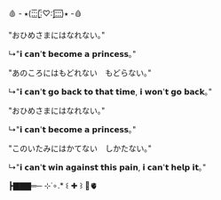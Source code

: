 <p>🩸 - ⭑(:̲̅:̲̅:[̲̅:♡:]̲̅:̲̅:̲̅:̲̅)⭑ -🩸</p>
</p>"おひめさまにはなれない｡"</p>
</p>↳"𝗶 𝗰𝗮𝗻'𝘁 𝗯𝗲𝗰𝗼𝗺𝗲 𝗮 𝗽𝗿𝗶𝗻𝗰𝗲𝘀𝘀｡"</p>
</p>"あのころにはもどれない　もどらない｡"</p>
</p>↳"𝗶 𝗰𝗮𝗻'𝘁 𝗴𝗼 𝗯𝗮𝗰𝗸 𝘁𝗼 𝘁𝗵𝗮𝘁 𝘁𝗶𝗺𝗲, 𝗶 𝘄𝗼𝗻'𝘁 𝗴𝗼 𝗯𝗮𝗰𝗸｡"</p>
</p>"おひめさまにはなれない｡"</p>
</p>↳"𝗶 𝗰𝗮𝗻'𝘁 𝗯𝗲𝗰𝗼𝗺𝗲 𝗮 𝗽𝗿𝗶𝗻𝗰𝗲𝘀𝘀｡"</p>
</p>"このいたみにはかてない　しかたない｡"</p>
</p>↳"𝗶 𝗰𝗮𝗻'𝘁 𝘄𝗶𝗻 𝗮𝗴𝗮𝗶𝗻𝘀𝘁 𝘁𝗵𝗶𝘀 𝗽𝗮𝗶𝗻, 𝗶 𝗰𝗮𝗻'𝘁 𝗵𝗲𝗹𝗽 𝗶𝘁｡"</p>
</p>┣▇▇▇═─ ⊹˙∘.* ꒰ ✚ ꒱ 💉🫀</p>
